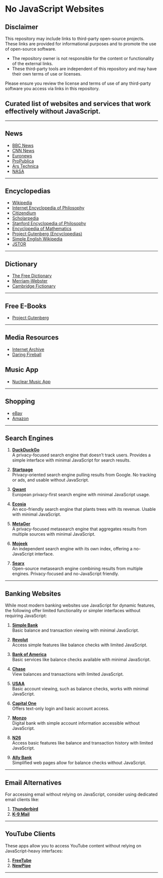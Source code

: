# No JavaScript Websites

## Disclaimer

This repository may include links to third-party open-source projects. These links are provided for informational purposes and to promote the use of open-source software.

- The repository owner is not responsible for the content or functionality of the external links.
- These third-party tools are independent of this repository and may have their own terms of use or licenses.

Please ensure you review the license and terms of use of any third-party software you access via links in this repository.

## Curated list of websites and services that work effectively without JavaScript.

---

## News
- [BBC News](https://www.bbc.co.uk/news)
- [CNN News](https://edition.cnn.com)
- [Euronews](https://www.euronews.com)
- [ProPublica](https://www.propublica.org)
- [Ars Technica](https://arstechnica.com)
- [NASA](https://www.nasa.gov)

---

## Encyclopedias
- [Wikipedia](https://www.wikipedia.org)
- [Internet Encyclopedia of Philosophy](https://www.iep.utm.edu)
- [Citizendium](https://en.citizendium.org/wiki/Main_Page)
- [Scholarpedia](http://www.scholarpedia.org/)
- [Stanford Encyclopedia of Philosophy](https://plato.stanford.edu)
- [Encyclopedia of Mathematics](https://www.encyclopediaofmath.org/)
- [Project Gutenberg (Encyclopedias)](https://www.gutenberg.org)
- [Simple English Wikipedia](https://simple.wikipedia.org)
- [JSTOR](https://www.jstor.org)

---

## Dictionary
- [The Free Dictionary](https://www.thefreedictionary.com)
- [Merriam-Webster](https://www.merriam-webster.com)
- [Cambridge Fictionary](https://dictionary.cambridge.org)

---

## Free E-Books
- [Project Gutenberg](https://www.gutenberg.org)

---

## Media Resources 
- [Internet Archive](https://archive.org)
- [Daring Fireball](https://daringfireball.net)

## Music App

- [Nuclear Music App](https://nuclearjs.github.io/)

---

## Shopping
- [eBay](https://www.ebay.com)
- [Amazon](https://www.amazon.com)

---

## Search Engines

1. **[DuckDuckGo](https://duckduckgo.com)**  
   A privacy-focused search engine that doesn’t track users. Provides a simple interface with minimal JavaScript for search results.

2. **[Startpage](https://www.startpage.com)**  
   Privacy-oriented search engine pulling results from Google. No tracking or ads, and usable without JavaScript.

3. **[Qwant](https://www.qwant.com)**  
   European privacy-first search engine with minimal JavaScript usage.

4. **[Ecosia](https://www.ecosia.org)**  
   An eco-friendly search engine that plants trees with its revenue. Usable with minimal JavaScript.

5. **[MetaGer](https://metager.de/en)**  
   A privacy-focused metasearch engine that aggregates results from multiple sources with minimal JavaScript.

6. **[Mojeek](https://www.mojeek.com)**  
   An independent search engine with its own index, offering a no-JavaScript interface.

7. **[Searx](https://searx.me)**  
   Open-source metasearch engine combining results from multiple engines. Privacy-focused and no-JavaScript friendly.

---

## Banking Websites

While most modern banking websites use JavaScript for dynamic features, the following offer limited functionality or simpler interfaces without requiring JavaScript:

1. **[Simple Bank](https://www.simple.com)**  
   Basic balance and transaction viewing with minimal JavaScript.

2. **[Revolut](https://www.revolut.com)**  
   Access simple features like balance checks with limited JavaScript.

3. **[Bank of America](https://www.bankofamerica.com)**  
   Basic services like balance checks available with minimal JavaScript.

4. **[Chase](https://www.chase.com)**  
   View balances and transactions with limited JavaScript.

5. **[USAA](https://www.usaa.com)**  
   Basic account viewing, such as balance checks, works with minimal JavaScript.

6. **[Capital One](https://www.capitalone.com)**  
   Offers text-only login and basic account access.

7. **[Monzo](https://monzo.com)**  
   Digital bank with simple account information accessible without JavaScript.

8. **[N26](https://n26.com)**  
   Access basic features like balance and transaction history with limited JavaScript.

9. **[Ally Bank](https://www.ally.com)**  
   Simplified web pages allow for balance checks without JavaScript.

---

## Email Alternatives
For accessing email without relying on JavaScript, consider using dedicated email clients like:

1. **[Thunderbird](https://www.mozilla.org/en-US/thunderbird/)**  
2. **[K-9 Mail](https://k9mail.app/)**

---

## YouTube Clients
These apps allow you to access YouTube content without relying on JavaScript-heavy interfaces:

1. **[FreeTube](https://freetubeapp.io)**  
2. **[NewPipe](https://newpipe.net)**

---
